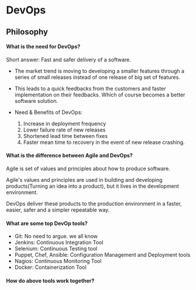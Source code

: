 # DevOps

## Philosophy

#### What is the need for DevOps?

Short answer: Fast and safer delivery of a software.

  * The market trend is moving to developing a smaller features through a series of small releases instead of one release of big set of features.

  * This leads to a quick feedbacks from the customers and faster implementation on their feedbacks. Which of course becomes a better software solution.

  * Need & Benefits of DevOps:

      1. Increase in deployment frequency
      2. Lower failure rate of new releases
      3. Shortened lead time between fixes
      4. Faster mean time to recovery in the event of new release crashing.

#### What is the difference between Agile and DevOps?

Agile is set of values and principles about how to produce software.

Agile's values and principles are used in building and developing products(Turning an idea into a product), but it lives in the development environment.

DevOps deliver these products to the production environment in a faster, easier, safer and a simpler repeatable way.

#### What are some top DevOp tools?

  * Git: No need to argue. we all know
  * Jenkins: Continuous Integration Tool
  * Selenium: Continuous Testing tool
  * Puppet, Chef, Ansible: Configuration Management and Deployment tools
  * Nagios: Continuous Monitoring Tool
  * Docker: Containerization Tool

#### How do above tools work together?
